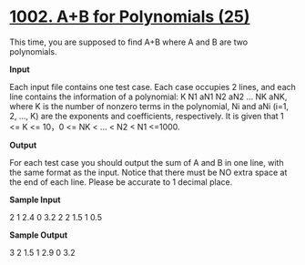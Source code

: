 # [1002. A+B for Polynomials (25)](https://www.patest.cn/contests/pat-a-practise/1002)

This time, you are supposed to find A+B where A and B are two polynomials.

**Input**

Each input file contains one test case. Each case occupies 2 lines, and each line contains the information of a polynomial: K N1 aN1 N2 aN2 ... NK aNK, where K is the number of nonzero terms in the polynomial, Ni and aNi (i=1, 2, ..., K) are the exponents and coefficients, respectively. It is given that 1 <= K <= 10，0 <= NK < ... < N2 < N1 <=1000.

**Output**

For each test case you should output the sum of A and B in one line, with the same format as the input. Notice that there must be NO extra space at the end of each line. Please be accurate to 1 decimal place.

**Sample Input**

2 1 2.4 0 3.2
2 2 1.5 1 0.5

**Sample Output**

3 2 1.5 1 2.9 0 3.2